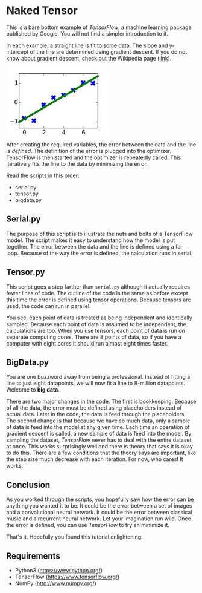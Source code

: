 # Naked Tensor

This is a bare bottom example of *TensorFlow*, a machine learning package published by Google. You will not find a simpler introduction to it.

In each example, a straight line is fit to some data. The slope and y-intercept of the line are determined using gradient descent. If you do not know about gradient descent, check out the Wikipedia page ([link](https://en.wikipedia.org/wiki/Gradient_descent)).

![alt text](artwork/line_of_best_fit.jpg "Straight line fitted to data")

After creating the required variables, the error between the data and the line is *defined*. The definition of the error is plugged into the optimizer. TensorFlow is then started and the optimizer is repeatedly called. This iteratively fits the line to the data by minimizing the error.

Read the scripts in this order:
 * serial.py
 * tensor.py
 * bigdata.py

## Serial.py

The purpose of this script is to illustrate the nuts and bolts of a TensorFlow model. The script makes it easy to understand how the model is put together. The error between the data and the line is defined using a for loop. Because of the way the error is defined, the calculation runs in serial.

## Tensor.py

This script goes a step farther than `serial.py` although it actually requires fewer lines of code. The outline of the code is the same as before except this time the error is defined using tensor operations. Because tensors are used, the code can run in parallel.

You see, each point of data is treated as being independent and identically sampled. Because each point of data is assumed to be independent, the calculations are too. When you use tensors, each point of data is run on separate computing cores. There are 8 points of data, so if you have a computer with eight cores it should run almost eight times faster. 

## BigData.py

You are one buzzword away from being a professional. Instead of fitting a line to just eight datapoints, we will now fit a line to 8-million datapoints. Welcome to **big data**.

There are two major changes in the code. The first is bookkeeping. Because of all the data, the error must be defined using placeholders instead of actual data. Later in the code, the data is feed through the placeholders. The second change is that because we have so much data, only a sample of data is feed into the model at any given time. Each time an operation of gradient descent is called, a new sample of data is feed into the model. By sampling the dataset, *TensorFlow* never has to deal with the entire dataset at once. This works surprisingly well and there is theory that says it is okay to do this. There are a few conditions that the theory says are important, like the step size much decrease with each iteration. For now, who cares! It works.

## Conclusion

As you worked through the scripts, you hopefully saw how the error can be anything you wanted it to be. It could be the error between a set of images and a convolutional neural network. It could be the error between classical music and a recurrent neural network. Let your imagination run wild. Once the error is defined, you can use *TensorFlow* to try an minimize it.

That's it. Hopefully you found this tutorial enlightening.

## Requirements

 * Python3 (https://www.python.org/)
 * TensorFlow (https://www.tensorflow.org/)
 * NumPy (http://www.numpy.org/)

